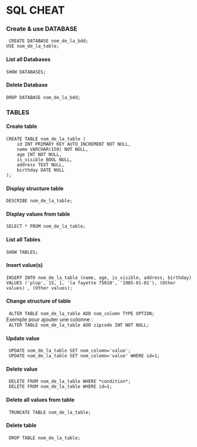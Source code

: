 # SQL CHEAT

### Create & use DATABASE
``` CREATE DATABASE nom_de_la_bdd;```<br>
``` USE nom_de_la_table; ```

#### List all Databases 
```SHOW DATABASES;```

#### Delete Database 
```DROP DATABASE nom_de_la_bdd;```

### TABLES 

#### Create table
```
CREATE TABLE nom_de_la_table (
    id INT PRIMARY KEY AUTO_INCREMENT NOT NULL,
    name VARCHAR(150) NOT NULL,
    age INT NOT NULL,
    is_visible BOOL NULL,
    address TEXT NULL,
    birthday DATE NULL
);
```
#### Display structure table
```DESCRIBE nom_de_la_table;```

#### Display values from table
```SELECT * FROM nom_de_la_table;```

#### List all Tables 
```SHOW TABLES;```

#### Insert value(s) 
```INSERT INTO nom_de_la_table (name, age, is_visible, address, birthday) VALUES ('plop', 15, 1, 'la fayette 75010', '1985-01-01'), (Other values) , (Other values);```

#### Change structure of table
``` ALTER TABLE nom_de_la_table ADD nom_colomn TYPE OPTION;```<br>
Exemple pour ajouter une colonne : <br>
``` ALTER TABLE nom_de_la_table ADD zipcode INT NOT NULL;```

#### Update value
``` UPDATE nom_de_la_table SET nom_colomn='value';``` <br>
``` UPDATE nom_de_la_table SET nom_colomn='value' WHERE id=1;```

#### Delete value
``` DELETE FROM nom_de_la_table WHERE *condition*;```<br>
``` DELETE FROM nom_de_la_table WHERE id=1;```

#### Delete all values from table
``` TRUNCATE TABLE nom_de_la_table;```

#### Delete table
``` DROP TABLE nom_de_la_table;```
